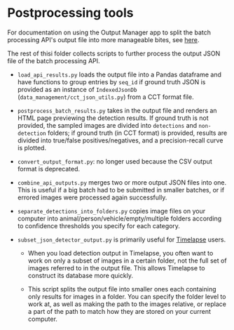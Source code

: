 # Postprocessing tools


For documentation on using the Output Manager app to split the batch processing API's output file into more manageable bites, see [here](./CameraTrapJsonManagerApp.md). 


The rest of thisi folder collects scripts to further process the output JSON file of the batch processing API.

-  `load_api_results.py` loads the output file into a Pandas dataframe and have functions to group entries by `seq_id` if ground truth JSON is provided as an instance of `IndexedJsonDb` (`data_management/cct_json_utils.py`) from a CCT format file. 

- `postprocess_batch_results.py` takes in the output file and renders an HTML page previewing the detection results. If ground truth is not provided, the sampled images are divided into `detections` and `non-detection` folders; if ground truth (in CCT format) is provided, results are divided into true/false positives/negatives, and a precision-recall curve is plotted. 

- `convert_output_format.py`: no longer used because the CSV output format is deprecated.

- `combine_api_outputs.py` merges two or more output JSON files into one. This is useful if a big batch had to be submitted in smaller batches, or if errored images were processed again successfully. 

- `separate_detections_into_folders.py` copies image files on your computer into animal/person/vehicle/empty/multiple folders according to confidence thresholds you specify for each category.

- `subset_json_detector_output.py` is primarily useful for [Timelapse](../integration/timelapse.md) users. 

    - When you load detection output in Timelapse, you often want to work on only a subset of images in a certain folder, not the full set of images referred to in the output file. This allows Timelapse to construct its database more quickly.

    - This script splits the output file into smaller ones each containing only results for images in a folder. You can specify the folder level to work at, as well as making the path to the images relative, or replace a part of the path to match how they are stored on your current computer.

